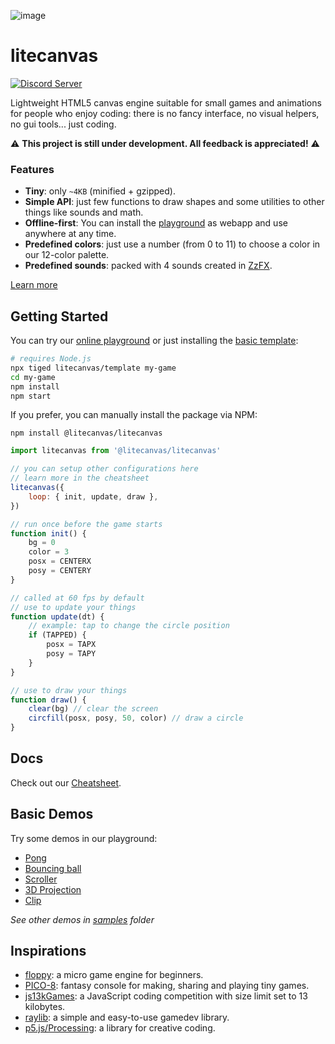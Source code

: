 ![image](https://github.com/litecanvas/game-engine/assets/1798830/35119449-cd75-45d2-a806-462cd323cc14)

# litecanvas

[![Discord Server](https://img.shields.io/badge/Discord-7289DA?style=for-the-badge&logo=discord&logoColor=white)](https://discord.com/invite/r2c3rGsvH3)

Lightweight HTML5 canvas engine suitable for small games and animations for people who enjoy coding: there is no fancy interface, no visual helpers, no gui tools... just coding.

:warning: **This project is still under development. All feedback is appreciated!** :warning:

### Features

-   **Tiny**: only `~4KB` (minified + gzipped).
-   **Simple API**: just few functions to draw shapes and some utilities to other things like sounds and math.
-   **Offline-first**: You can install the [playground](https://litecanvas.js.org/) as webapp and use anywhere at any time.
-   **Predefined colors**: just use a number (from 0 to 11) to choose a color in our 12-color palette.
-   **Predefined sounds**: packed with 4 sounds created in [ZzFX](https://killedbyapixel.github.io/ZzFX/).

[Learn more](https://litecanvas.js.org/about.html)

## Getting Started

You can try our [online playground](https://litecanvas.github.io) or just installing the [basic template](https://github.com/litecanvas/template):

```sh
# requires Node.js
npx tiged litecanvas/template my-game
cd my-game
npm install
npm start
```

If you prefer, you can manually install the package via NPM:

```
npm install @litecanvas/litecanvas
```

```js
import litecanvas from '@litecanvas/litecanvas'

// you can setup other configurations here
// learn more in the cheatsheet
litecanvas({
    loop: { init, update, draw },
})

// run once before the game starts
function init() {
    bg = 0
    color = 3
    posx = CENTERX
    posy = CENTERY
}

// called at 60 fps by default
// use to update your things
function update(dt) {
    // example: tap to change the circle position
    if (TAPPED) {
        posx = TAPX
        posy = TAPY
    }
}

// use to draw your things
function draw() {
    clear(bg) // clear the screen
    circfill(posx, posy, 50, color) // draw a circle
}
```

## Docs

Check out our [Cheatsheet](https://litecanvas.js.org/about.html).

## Basic Demos

Try some demos in our playground:

-   [Pong](https://litecanvas.js.org?c=eJy1VV1u00AQfs8phifbjdv8tIWqIkVRG9pKQFETUfK42OtkhbOO1psWQdsrcALeOATn4QJcgZmdteNAQbwgpcnOzuw3f99Mc2VlIvS1KMNPLYAbldr5Iez2uzFKc6lmc3sIewdO7HRArGxRJiKXh5CJvJStu6jVylY6sarQoLSyYQQEtBTpFQyg1%2B%2BycEbCPp%2Ff0rnrFVMU9nZJSGVpSUUWKL4TeU7i8ejVZHRZ3Uzrmylsw9no%2FPRsAh3Y8%2Bqx%2BigrTyQP9SynC4evjPPMx6k%2FlkspUzz3XUBlUpjKPleZLPG8i2crP1iPfXV%2BMjlDlwdkboWx7jlXg4uUFyIFAcmqtMUCskJbQsPL53gMg7HK35eJkVIHMQQd0pedRaGLmRGLHWszvA6NLCMYHLlaAqjM31Ac2a8okbORGADYuSluIDgWGnRhORKyD9AEW3XXaNZqmQorw9Ryw8jFi4vhyfmr0wiMtCuj%2Fe0jn2Xkg1knPRm%2Bfj06cZf1izv%2FyldvgLWs8Kg2M7GQUFxL88wXay50ii1SermypX9LuC4OdlgR4%2F6eNG%2Bx745dHehHziEDLRAV85ekREQP5ej2CKNwIBWiJ2EuzdJZxKyOobvT3W%2BCpoUOsIzSNpBRFN4VN6Dp6iml6%2BGJRK4rtbbNkR8xiWpDphSn1fJoTPb2mtVHnu1VDtV89B53a5lI%2FYTFir38u%2B24jr3LPoS7zQSZBe4xLItSETXq4WsPeGi2%2FJRsQWrrOWTldFPJoO8KJJkHRaZtVMkjN%2FPi9G9vvdenta4mgAtiANvrJHpRg2sc0IPvqjHfeMVRJnOZvOcgkyLPVUlTcaPsfJNBqDMysRx4zMnHtavmiZlEO819X8XQi34JpcrArZk2rcE6ti7H1hzR1Igbv08TJJ1hm3%2BfVNoWIlczHQaJ1FYaWjgLRcn5pUEWJQYfVgtufR36xRtX%2Bxbf4vjB5ALGk%2BHlBLGYSWuOM9eOaAQ%2B%2Ba2Q2Ezlefh7aeh%2FgkfA7JRJnN2fioxD%2BXC81RbYSNaVgXLF5TJTetZINux1sS34F3z%2F8vXHt88Q7Bi5lMJy8FEMew1XHk%2Fq9GG0P5WuGmhyhJ8wCJDxrunRDiY%2BpvjCx6iLNov4P9qGYfT3EeB0%2BHIEF29Gl0Fd9t%2BruYUb8GD%2Fb2htrt74%2BOJydEhp%2FUNySOqfEZthBQ%3D%3D)
-   [Bouncing ball](https://litecanvas.js.org?c=eJxtUj1vgzAQ3fkVNxpCAklbqRWlQ9WqZI%2FU2TImsuQCAkOLkvz3GvsKDs3gwff8Pu7OUijOaNnTlvieJ7mCumqFElUJKfSckW0ch%2Fr4Buu5rJhQQ2Jux4b206WhuehaTbp%2F9LyiK5nREKVQxIeTBxMXdT%2F3b4cs2IXZ%2B%2F4jO0Q7P9FvUBGfxAhq6OJodnVOFSe5srp%2FeTc%2FsEonF30LIFcuPlzhg8WdYFYAI8x8h%2BHAMz2K4LXS2ThURQE8P%2FJWV0UBZE62wum8gGkbzmcn9hrBZ4htR1eRghTW2%2BRGNd48PZiyM4AUmKRfteMc4mJC64xeviZelil1fzDlxMkv8wwmz3%2FrcWWWgg7GwN1a3tBv%2FAlMtiQ2%2B2aiYYWQ0g08a4YY%2FW7xAca%2FoRsbrFrDVdeUcBor2vIXzlHggw%3D%3D)
-   [Scroller](https://litecanvas.js.org?c=eJxVUE1PAjEQve%2BvGA%2BGdrdilw%2FFKAcTSDTxYKIJB8Kh7ha2SWnJdtCNhv%2FulAWUQz9m3pv3ZsYa1IVynyowniTLrSvQeAfGGQTG4ScBWOsQ1ErDGDozbQu%2F1oAe7KnwokOkhuDZ8%2BT9if4bZSma98VADMWNuBUjcSdyKfJ8kez%2BmWw3pUINrMTWCKlq%2BvL4%2BjadUBTMtz6KXh966FrtVlgRWhE0lHvjqzH0pYQUSjyTL2v1dZyhsFrVTNKIAEtfA7MawZCGvKfnAc71KZdlbSFAZGJsDTMmu3lq%2BClNB3VN0LE8bD8C1swIyP9Yhbc%2Bkmgt86X1vmaI6fCSwoMdX%2By5qBuMQ7N48VOKrVXDGgE9yTOTRiyV3ZGAKuvJLBgX1QY8rcShHdEatgKFd8Fbmsuv2N6W%2F%2Fclyo5W9guGqpXp)
-   [3D Projection](https://litecanvas.js.org?c=eJyNVU2P2jAQvfMrpodqnWI%2By6kt7WW3hVulrtTuRjk4JCyG4CDHFJYV%2F73jj5CYDUslROx579njGc844yqdMfGXFSRoteZbMVM8F8AFVySAlxZAxkW644lakGGA04IfUhjD7%2Bnt%2FQS%2BwuRu%2BmNyD9%2FKQQ9G8MmhOEbBRubL1K46hhANAOGAQh9%2FEbVTHA%2F8qbaYaaRXyLlQRaXuaB8o1D8RhV4Pwj2FZwqHyPKaaHWkAehcQ2oEf7GLwGt7pxGIqliliT6sNjDxlOlw91vHWna2m4SplCTKZsiS2sjq9gctNMxzCSRLFXAt%2FYyfLy6I3SwVT2qBpnbbigFmuSgU4jrChjVcMyX5nnS7XasKeRQYql5T5opZD5G23mbEGNCtP8Q4ElC9luVf5D6cuI5yhf%2FYzHeul1Eb3lbK6tqdaU5sPJU%2BcSVG%2BOjFOZFs56pglhWkH5gUYUSIvaLff%2F6iMAp0yDfbYkE0riQTRabTUxbBkFbFYUqoKT2j85QIdIpwCoRDGwYBvIcRrZwNfBpSECU1bmBNlwQUeAPhaIptg%2BeoR6EUMQoxdfeoag3EXREWhX39KxnaMPAM8TkjPjE%2B%2Bju6FOoNXfRNntksz%2FQlZahxF7nCZL4z2DkQO1HcIIqdKC4BRPgciN3o3XhsGQGoBX4B%2ByDcSZlLcjPFjpnxBGylpMWNuQR2VZkWZfk2Zdp46mUbBfYuhrZxnVRLq1qiyhwDh5XKVmOxXZv2YC0n5coqV3o%2Fq1zVlWB0bR1KHoWrCD5gfFZRuIwc4ei%2B1jW043ooaZXYUR9XpmorheZ42av6gWQJx2qw%2Bzr2xRdglhcngWmnojatE33El%2FVdK23y5%2BEtf86W8Xe58E6d%2B%2Bg784Ynj%2F%2FvyaU4XA%2FCq4e07onX592r6TsT7rEuw2f9d4i0%2BB%2FEGGLo)
-   [Clip](https://litecanvas.js.org?c=eJx1UNFKwzAUfe9X3LclLEg2VwZTHwR164sMHDgpfYhtugVDWtJsdsr%2B3Zu0FvcgJOk9h9t7zzlaOZkLcxQN%2BY4AnKhrZXaJcdIehV4Aj840isqDyZ2qDCijHKHgW1u4gwnnWJ2wmscRVu9VKxtEaYagrCwQLR0oZPgNfm4h5r4Yj7sR%2FQ9X9aHZk9QKUyjCGbwmD5sVZTAQq8dkudoMzIzBnGYUB5zxNupLeinTODr%2FUXqoC%2BEkKVy3SpVANvfrdfK8%2FN3tDSC1DeDUgbd%2B6MWoworP3nSuG8L95iCZBkbVubI5aRmcWFBD%2B8Zr%2Bk8KnWstzc7tL%2BKwMnel0pqEjlRlKc8YDGCCYBp3dyCnIQnMwdnqQ3bqvIW6qoNAJ1vnQ8Qzelq%2FLEZjfBnMKHr8AUfHi8s%3D)

_See other demos in [samples](samples) folder_

## Inspirations

-   [floppy](https://github.com/lpagg/floppy): a micro game engine for beginners.
-   [PICO-8](https://www.lexaloffle.com/pico-8.php): fantasy console for making, sharing and playing tiny games.
-   [js13kGames](https://js13kgames.com/): a JavaScript coding competition with size limit set to 13 kilobytes.
-   [raylib](https://www.raylib.com/): a simple and easy-to-use gamedev library.
-   [p5.js/Processing](https://p5js.org/): a library for creative coding.

